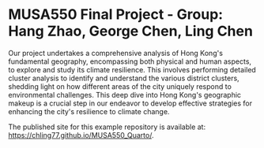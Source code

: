 # MUSA550 Final Project - Group: Hang Zhao, George Chen, Ling Chen

Our project undertakes a comprehensive analysis of Hong Kong's fundamental geography, encompassing both physical and human aspects, to explore and study its climate resilience. This involves performing detailed cluster analysis to identify and understand the various district clusters, shedding light on how different areas of the city uniquely respond to environmental challenges. This deep dive into Hong Kong's geographic makeup is a crucial step in our endeavor to develop effective strategies for enhancing the city's resilience to climate change.

The published site for this example repository is available at: https://chling77.github.io/MUSA550_Quarto/.
